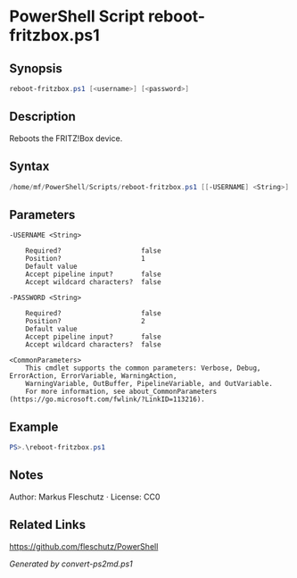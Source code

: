 # PowerShell Script reboot-fritzbox.ps1

## Synopsis
```powershell
reboot-fritzbox.ps1 [<username>] [<password>]
```

## Description
Reboots the FRITZ!Box device.

## Syntax
```powershell
/home/mf/PowerShell/Scripts/reboot-fritzbox.ps1 [[-USERNAME] <String>] [[-PASSWORD] <String>] [<CommonParameters>]
```

## Parameters

```
-USERNAME <String>
    
    Required?                    false
    Position?                    1
    Default value                
    Accept pipeline input?       false
    Accept wildcard characters?  false
```

```
-PASSWORD <String>
    
    Required?                    false
    Position?                    2
    Default value                
    Accept pipeline input?       false
    Accept wildcard characters?  false
```

```
<CommonParameters>
    This cmdlet supports the common parameters: Verbose, Debug, ErrorAction, ErrorVariable, WarningAction, 
    WarningVariable, OutBuffer, PipelineVariable, and OutVariable.
    For more information, see about_CommonParameters (https://go.microsoft.com/fwlink/?LinkID=113216).
```

## Example
```powershell
PS>.\reboot-fritzbox.ps1
```


## Notes
Author: Markus Fleschutz · License: CC0

## Related Links
https://github.com/fleschutz/PowerShell

*Generated by convert-ps2md.ps1*
